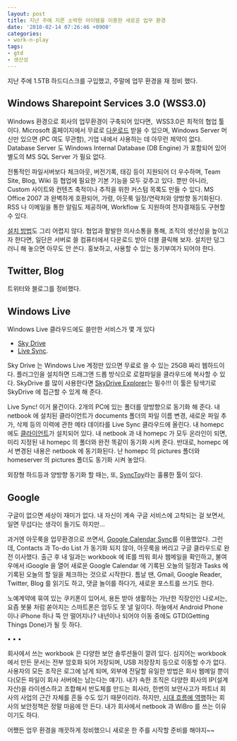 ```yaml
---
layout: post
title: 지난 주에 지른 소박한 아이템을 이용한 새로운 업무 환경
date: '2010-02-14 07:26:46 +0900'
categories:
- work-n-play
tags:
- gtd
- 생산성
---
```

지난 주에 1.5TB 하드디스크를 구입했고, 주말에 업무 환경을 재 정비 했다. 

## Windows Sharepoint Services 3.0 (WSS3.0) 

Windows 환경으로 회사의 업무환경이 구축되어 있다면,  WSS3.0은 최적의 협업 툴이다. Microsoft 홈페이지에서 무료로 [다운로드](http://www.microsoft.com/downloads/details.aspx?familyid=D51730B5-48FC-4CA2-B454-8DC2CAF93951&displaylang=ko) 받을 수 있으며, Windows Server 머신만 있으면 (PC 여도 무관함), 기업 내에서 사용하는 데 아무런 제약이 없다. Database Server 도 Windows Internal Database (DB Engine) 가 포함되어 있어 별도의 MS SQL Server 가 필요 없다.

전통적인 파일서버보다 체크아웃, 버전기록, 태깅 등이 지원되어 더 우수하며, Team Site, Blog, Wiki 등 협업에 필요한 기본 기능을 모두 갖추고 있다. 뿐만 아니라, Custom 사이트와 컨텐츠 축적이나 추적을 위한 커스텀 목록도 만들 수 있다. MS Office 2007 과 완벽하게 호환되어, 가령, 아웃룩 일정/연락처와 양방향 동기화된다. RSS 나 이메일을 통한 알림도 제공하며, Workflow 도 지원하여 전자결재등도 구현할 수 있다.

[설치 방법](/work-n-play/windows-sharepoint-service-30-wss30-설치/)도 그리 어렵지 않다. 협업과 활발한 의사소통을 통해, 조직의 생산성을 높이고자 한다면, 일단은 서버로 쓸 컴퓨터에서 다운로드 받아 더블 클릭해 보자. 설치만 덩그러니 해 놓으면 아무도 안 쓴다. 홍보하고, 사용할 수 있는 동기부여가 되어야 한다.

<!--more-->

## Twitter, Blog 
  
트위터와 블로그를 정비했다.

## Windows Live 

Windows Live 클라우드에도 쓸만한 서비스가 몇 개 있다

- [Sky Drive](http://skydrive.live.com/)
- [Live Sync](https://sync.live.com/). 

Sky Drive 는 Windows Live 계정만 있으면 무료로 쓸 수 있는 25GB 짜리 웹하드이다. 플러그인을 설치하면 드래그앤 드롭 방식으로 로컬파일을 클라우드에 복사할 수 있다. SkyDrive 를 많이 사용한다면 [SkyDrive Explorer](http://skydriveexplorer.com/download.php)는 필수!!! 이 툴은 탐색기로 SkyDrive 에 접근할 수 있게 해 준다.

Live Sync! 이거 물건이다. 2개의 PC에 있는 폴더를 양방향으로 동기화 해 준다. 내 netbook 에 설치된 클라이언트가 documents 폴더의 파일 이름 변경, 새로운 파일 추가, 삭제 등의 이력에 관한 메타 데이타를 Live Sync 클라우드에 올린다. 내 homepc 에도 [클라이언트](https://sync.live.com/download/ko/WindowsLiveSync.msi)가 설치되어 있다. 내 netbook 과 내 homepc 가 모두 온라인이 되면, 미리 지정된 내 homepc 의 폴더와 완전 똑같이 동기화 시켜 준다. 반대로, homepc 에서 변경된 내용은 netbook 에 동기화된다. 난 homepc 의 pictures 폴더와 homeserver 의 pictures 폴더도 동기화 시켜 놓았다.

외장형 하드등과 양방향 동기화 할 때는, 또, [SyncToy](http://www.microsoft.com/downloads/details.aspx?FamilyID=c26efa36-98e0-4ee9-a7c5-98d0592d8c52&DisplayLang=en)라는 훌륭한 툴이 있다. 

## Google 

구글이 없으면 세상이 재미가 없다. 내 자신이 계속 구글 서비스에 고착되는 걸 보면서, 일면 무섭다는 생각이 들기도 하지만...

과거엔 아웃룩을 업무환경으로 쓰면서, [Google Calendar Sync](http://dl.google.com/googlecalendarsync/GoogleCalendarSync_Installer.exe)를 이용했었다. 그런데, Contacts 과 To-do List 가 동기화 되지 않아, 아웃룩을 버리고 구글 클라우드로 완전 이사했다. 출근 후 내 일과는 workbook 에 IE를 띄워 회사 웹메일을 확인하고, 불여우에서 iGoogle 을 열어 새로운 Google Calendar 에 기록된 오늘의 일정과 Tasks 에 기록된 오늘의 할 일을 체크하는 것으로 시작한다. 틈날 땐, Gmail, Google Reader, Twitter, Blog 를 읽기도 하고, 댓글 놀이를 하다가, 새로운 포스트를 쓰기도 한다.

노예계약에 묶여 있는 쿠키폰이 있어서, 용돈 받아 생활하는 가난한 직장인인 나로서는, 요즘 봇물 처럼 쏟아지는 스마트폰은 엄두도 못 낼 일이다. 하늘에서 Android Phone 이나 iPhone 하나 뚝 안 떨어지나? 내년이나 되어야 이동 중에도 GTD(Getting Things Done)가 될 듯 하다. 

<div class="spacer">• • •</div>

회사에서 쓰는 workbook 은 다양한 보안 솔루션들이 깔려 있다. 심지어는 workbook 에서 만든 문서는 전부 암호화 되어 저장되며, USB 저장장치 등으로 이동할 수가 없다. 사용자의 모든 조작은 로그에 남게 되며, 외부에 전달할 유일한 방법은 회사 웹메일 뿐이다(모든 파일이 회사 서버에는 남는다는 얘기). 내가 속한 조직은 다양한 회사의 IP(설계자산)을 라이센스하고 조합해서 반도체를 만드는 회사라, 한번의 보안사고가 파트너 회사의 사업의 근간 자체를 흔들 수도 있기 때문이리라. 하지만, [시대 흐름에 역행](http://www.bloter.net/archives/22977)하는 회사의 보안정책은 정말 마음에 안 든다. 내가 회사에서 netbook 과 WiBro 를 쓰는 이유이기도 하다.

어쨌든 업무 환경을 깨끗하게 정비했으니 새로운 한 주를 시작할 준비를 해야지~~
